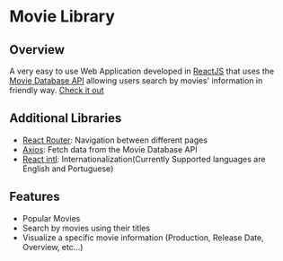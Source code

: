 # Movie Library

## Overview

A very easy to use Web Application developed in [ReactJS](https://reactjs.org/) that uses the [Movie Database API](https://www.themoviedb.org/) allowing users search by movies' information in friendly way. [Check it out]()

## Additional Libraries

* [React Router](https://reacttraining.com/react-router/web/guides/quick-start): Navigation between different pages
* [Axios](https://github.com/axios/axios): Fetch data from the Movie Database API
* [React intl](https://github.com/formatjs/react-intl): Internationalization(Currently Supported languages are English and Portuguese)

## Features

* Popular Movies
* Search by movies using their titles
* Visualize a specific movie information (Production, Release Date, Overview, etc…)